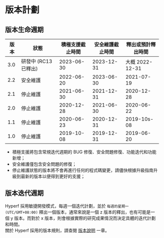 # 版本計劃

## 版本生命週期

| 版本 | 狀態             | 積極支援截止時間   | 安全維護截止時間   | 釋出或預計釋出時間     |
| ---- |----------------|------------|------------|---------------|
| 3.0  | 研發中 (RC13 已釋出) | 2023-06-30 | 2023-12-31 | 大概 2022-12-31 |
| 2.2  | 安全維護          | 2022-06-20 | 2023-06-30 | 2021-07-19    |
| 2.1  | 停止維護           | 2021-06-30 | 2021-12-31 | 2020-12-28    |
| 2.0  | 停止維護           | 2020-12-28 | 2021-06-30 | 2020-06-22    |
| 1.1  | 停止維護           | 2020-06-23 | 2020-12-31 | 2019-10s-08   |
| 1.0  | 停止維護           | 2019-10-08 | 2019-12-31 | 2019-06-20    |

* 積極支援將包含常規迭代週期的 BUG 修復、安全問題修復、功能迭代和功能新增；
* 安全維護僅包含安全問題的修復；
* 停止維護狀態的版本將不會再進行任何的程式碼變更，請儘快根據升級指南升級到最新的版本以便得到更好的支援；


## 版本迭代週期

Hyperf 採用敏捷開發模式，每週一個迭代計劃，並於 `每週的星期一 (UTC/GMT+08:00)` 釋出一個版本，通常來說是一個 z 版本的釋出，也有可能是一個 y 版本。而對於 x 版本，則會根據實際的研究成果情況而決定具體的迭代計劃和時間。   
關於 Hyperf 採用的版本規則，請查閱 [版本說明](zh-tw/versions.md) 一章。
